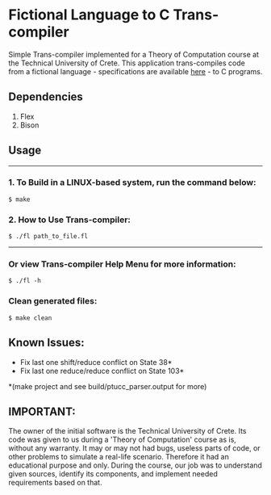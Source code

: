 # Fictional Language to C Trans-compiler 
Simple Trans-compiler implemented for a Theory of Computation course at the Technical University of Crete.
This application trans-compiles code from a fictional language - specifications are available [here](./doc/Project.pdf) - to C programs.

## Dependencies
  1. Flex
  2. Bison


## Usage
<hr>

### 1. To Build in a LINUX-based system, run the command below:
```
$ make
```
### 2. How to Use Trans-compiler:
```
$ ./fl path_to_file.fl
```
<hr>

### Or view Trans-compiler Help Menu for more information:
```
$ ./fl -h
```

### Clean generated files:
```
$ make clean
```

## Known Issues:
* Fix last one shift/reduce conflict on State 38*
* Fix last one reduce/reduce conflict on State 103*

*(make project and see build/ptucc_parser.output for more) 

## IMPORTANT: 
The owner of the initial software is the Technical University of Crete. Its code was given to us during a 'Theory of Computation' course as is, without any warranty. It may or may not had bugs, useless parts of code, or other problems to simulate a real-life scenario. Therefore it had an educational purpose and only. During the course, our job was to understand given sources, identify its components, and implement needed requirements based on that.

